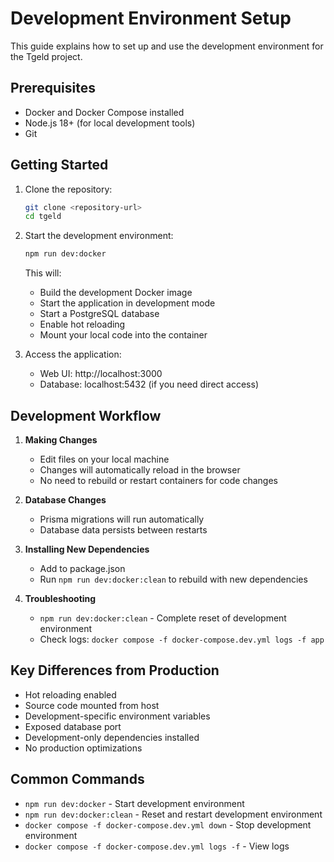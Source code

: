 # Development Environment Setup

This guide explains how to set up and use the development environment for the Tgeld project.

## Prerequisites

- Docker and Docker Compose installed
- Node.js 18+ (for local development tools)
- Git

## Getting Started

1. Clone the repository:
   ```bash
   git clone <repository-url>
   cd tgeld
   ```

2. Start the development environment:
   ```bash
   npm run dev:docker
   ```

   This will:
   - Build the development Docker image
   - Start the application in development mode
   - Start a PostgreSQL database
   - Enable hot reloading
   - Mount your local code into the container

3. Access the application:
   - Web UI: http://localhost:3000
   - Database: localhost:5432 (if you need direct access)

## Development Workflow

1. **Making Changes**
   - Edit files on your local machine
   - Changes will automatically reload in the browser
   - No need to rebuild or restart containers for code changes

2. **Database Changes**
   - Prisma migrations will run automatically
   - Database data persists between restarts

3. **Installing New Dependencies**
   - Add to package.json
   - Run `npm run dev:docker:clean` to rebuild with new dependencies

4. **Troubleshooting**
   - `npm run dev:docker:clean` - Complete reset of development environment
   - Check logs: `docker compose -f docker-compose.dev.yml logs -f app`

## Key Differences from Production

- Hot reloading enabled
- Source code mounted from host
- Development-specific environment variables
- Exposed database port
- Development-only dependencies installed
- No production optimizations

## Common Commands

- `npm run dev:docker` - Start development environment
- `npm run dev:docker:clean` - Reset and restart development environment
- `docker compose -f docker-compose.dev.yml down` - Stop development environment
- `docker compose -f docker-compose.dev.yml logs -f` - View logs
